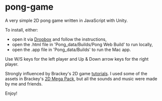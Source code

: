 # pong-game
A very simple 2D pong game written in JavaScript with Unity.

To install, either:
  - open it via [Dropbox](https://www.youtube.com/watch?v=9h-z0AyG42k&list=PLPV2KyIb3jR4_IYZY2V0G3IUYcx1zZkJe) and follow the instructions,
  - open the .html file in 'Pong_data/Builds/Pong Web Build' to run locally,
  - open the .app file in 'Pong_data/Builds' to run the Mac app.

Use W/S keys for the left player and Up & Down arrow keys for the right player.

Strongly influenced by Brackey's 2D game [tutorials](https://www.youtube.com/watch?v=9h-z0AyG42k&list=PLPV2KyIb3jR4_IYZY2V0G3IUYcx1zZkJe). I used some of the assets in Brackey's [2D Mega Pack](http://devassets.com/assets/2d-mega-pack/), but all the sounds and music were made by me and friends.

Enjoy!
